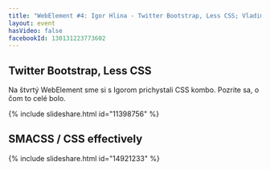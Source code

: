 ```yaml
---
title: "WebElement #4: Igor Hlina - Twitter Bootstrap, Less CSS; Vladimír Kriška - SMACSS / CSS effectively"
layout: event
hasVideo: false
facebookId: 130131223773602
---
```


## Twitter Bootstrap, Less CSS

Na štvrtý WebElement sme si s Igorom prichystali CSS kombo. Pozrite sa, o čom to celé bolo.

{% include slideshare.html id="11398756" %}

## SMACSS / CSS effectively

{% include slideshare.html id="14921233" %}

